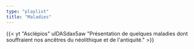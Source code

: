 ```yaml
---
type: "playlist"
title: "Maladies"
---
```


{{< yt "Asclépios" uIDASdax5aw "Présentation de quelques maladies dont souffraient nos ancêtres du néolithique et de l'antiquité."  >}}